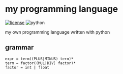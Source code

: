 # my programming language
[![license](https://img.shields.io/github/license/slowy07/slowy_programming_language?style=for-the-badge)](LICENSE)
![python](https://img.shields.io/badge/Python-3776AB?style=for-the-badge&logo=python&logoColor=white)

my own programming language written with python



## grammar

```
expr = term((PLUS|MINUS) term)*
term = factor((MUL|DIV) factor)*
factor = int | float
```